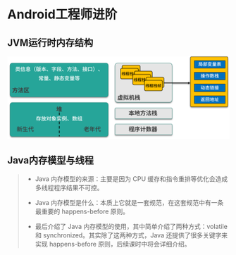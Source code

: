 # Android工程师进阶

## JVM运行时内存结构

![JVM内存结构示意图](.\Ciqah157GD2AYLFtAADxheNgCA0454.png)





## Java内存模型与线程

> * Java 内存模型的来源：主要是因为 CPU 缓存和指令重排等优化会造成多线程程序结果不可控。
>
> * Java 内存模型是什么：本质上它就是一套规范，在这套规范中有一条最重要的 happens-before 原则。
>
> * 最后介绍了 Java 内存模型的使用，其中简单介绍了两种方式：volatile 和 synchronized。其实除了这两种方式，Java 还提供了很多关键字来实现 happens-before 原则，后续课时中将会详细介绍。 

